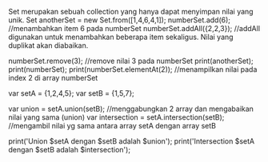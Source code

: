 Set merupakan sebuah collection yang hanya dapat menyimpan nilai yang unik.
Set<int> anotherSet = new Set.from([1,4,6,4,1]);
  numberSet.add(6); //menambahkan item 6 pada numberSet
  numberSet.addAll({2,2,3}); //addAll digunakan untuk menambahkan beberapa item sekaligus. Nilai yang duplikat akan diabaikan.

  numberSet.remove(3); //remove nilai 3 pada numberSet
  print(anotherSet);
  print(numberSet);
  print(numberSet.elementAt(2)); //menampilkan nilai pada index 2 di array numberSet

  var setA = {1,2,4,5};
  var setB = {1,5,7};

  var union = setA.union(setB); //menggabungkan 2 array dan mengabaikan nilai yang sama (union)
  var intersection = setA.intersection(setB); //mengambil nilai yg sama antara array setA dengan array setB

  print('Union $setA dengan $setB adalah $union');
  print('Intersection $setA dengan $setB adalah $intersection');
